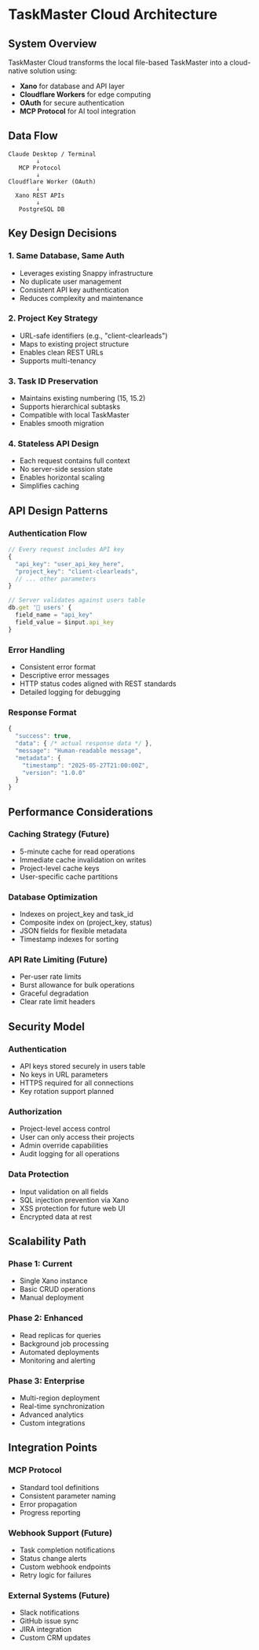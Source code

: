 # TaskMaster Cloud Architecture

## System Overview

TaskMaster Cloud transforms the local file-based TaskMaster into a cloud-native solution using:
- **Xano** for database and API layer
- **Cloudflare Workers** for edge computing
- **OAuth** for secure authentication
- **MCP Protocol** for AI tool integration

## Data Flow

```
Claude Desktop / Terminal
        ↓
   MCP Protocol
        ↓
Cloudflare Worker (OAuth)
        ↓
  Xano REST APIs
        ↓
   PostgreSQL DB
```

## Key Design Decisions

### 1. Same Database, Same Auth
- Leverages existing Snappy infrastructure
- No duplicate user management
- Consistent API key authentication
- Reduces complexity and maintenance

### 2. Project Key Strategy
- URL-safe identifiers (e.g., "client-clearleads")
- Maps to existing project structure
- Enables clean REST URLs
- Supports multi-tenancy

### 3. Task ID Preservation
- Maintains existing numbering (15, 15.2)
- Supports hierarchical subtasks
- Compatible with local TaskMaster
- Enables smooth migration

### 4. Stateless API Design
- Each request contains full context
- No server-side session state
- Enables horizontal scaling
- Simplifies caching

## API Design Patterns

### Authentication Flow
```javascript
// Every request includes API key
{
  "api_key": "user_api_key_here",
  "project_key": "client-clearleads",
  // ... other parameters
}

// Server validates against users table
db.get '👤 users' {
  field_name = "api_key"
  field_value = $input.api_key
}
```

### Error Handling
- Consistent error format
- Descriptive error messages
- HTTP status codes aligned with REST standards
- Detailed logging for debugging

### Response Format
```javascript
{
  "success": true,
  "data": { /* actual response data */ },
  "message": "Human-readable message",
  "metadata": {
    "timestamp": "2025-05-27T21:00:00Z",
    "version": "1.0.0"
  }
}
```

## Performance Considerations

### Caching Strategy (Future)
- 5-minute cache for read operations
- Immediate cache invalidation on writes
- Project-level cache keys
- User-specific cache partitions

### Database Optimization
- Indexes on project_key and task_id
- Composite index on (project_key, status)
- JSON fields for flexible metadata
- Timestamp indexes for sorting

### API Rate Limiting (Future)
- Per-user rate limits
- Burst allowance for bulk operations
- Graceful degradation
- Clear rate limit headers

## Security Model

### Authentication
- API keys stored securely in users table
- No keys in URL parameters
- HTTPS required for all connections
- Key rotation support planned

### Authorization
- Project-level access control
- User can only access their projects
- Admin override capabilities
- Audit logging for all operations

### Data Protection
- Input validation on all fields
- SQL injection prevention via Xano
- XSS protection for future web UI
- Encrypted data at rest

## Scalability Path

### Phase 1: Current
- Single Xano instance
- Basic CRUD operations
- Manual deployment

### Phase 2: Enhanced
- Read replicas for queries
- Background job processing
- Automated deployments
- Monitoring and alerting

### Phase 3: Enterprise
- Multi-region deployment
- Real-time synchronization
- Advanced analytics
- Custom integrations

## Integration Points

### MCP Protocol
- Standard tool definitions
- Consistent parameter naming
- Error propagation
- Progress reporting

### Webhook Support (Future)
- Task completion notifications
- Status change alerts
- Custom webhook endpoints
- Retry logic for failures

### External Systems (Future)
- Slack notifications
- GitHub issue sync
- JIRA integration
- Custom CRM updates